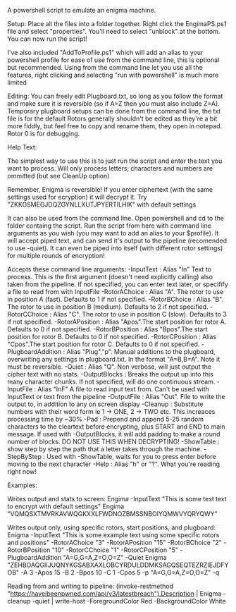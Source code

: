 A powershell script to emulate an enigma machine.

Setup:
Place all the files into a folder together.
Right click the EngimaPS.ps1 file and select "properties". You'll need to select "unblock" at the bottom.
You can now run the script!

I've also included "AddToProfile.ps1" which will add an alias to your powershell profile for ease of use from the command line, this is optional but recommended.
Using from the command line let you use all the features, right clicking and selecting "run with powershell" is much more limited

Editing:
You can freely edit Plugboard.txt, so long as you follow the format and make sure it is reversible (so if A=Z then you must also include Z=A). Temporary plugboard setups can be done from the command line, the txt file is for the default
Rotors generally shouldn't be edited as they're a bit more fiddly, but feel free to copy and rename them, they open in notepad. Rotor 0 is for debugging.

Help Text:

The simplest way to use this is to just run the script and enter the text you want to process. Will only process letters; characters and numbers are ommitted (but see CleanUp option)

Remember, Enigma is reversible! If you enter ciphertext (with the same settings used for ecryption) it will decrypt it. Try "ZKKGSMEGJDQZGYNLLXUTJPYERTILHIK" with default settings

It can also be used from the command line. Open powershell and cd to the folder containg the script. Run the script from here with command line arguments as you wish (you may want to add an alias to your $profile).
It will accept piped text, and can send it's output to the pipeline (recomended to use -quiet). It can even be piped into itself (with different rotor settings) for multiple rounds of encryption!

Accepts these command line arguments:
-InputText : Alias "In" Text to process. This is the first argument (doesn't need explicitly calling) also taken from the pipeline. If not specified, you can enter text later, or specifify a file to read from with InputFile
-RotorAChoice : Alias "A". The rotor to use in position A (fast). Defaults to 1 if not specified.
-RotorBChoice : Alias "B". The rotor to use in position B (medium). Defaults to 2 if not specified.
-RotorCChoice : Alias "C". The rotor to use in position C (slow). Defaults to 3 if not specified.
-RotorAPosition : Alias "Apos".The start position for rotor A. Defaults to 0 if not specified.
-RotorBPosition : Alias "Bpos".The start position for rotor B. Defaults to 0 if not specified.
-RotorCPosition : Alias "Cpos".The start position for rotor C. Defaults to 0 if not specified.
-PlugboardAddition : Alias "Plug","p". Manual additions to the plugboard, overwriting any settings in plugboard.txt. In the format "A=B,B=A". Note it must be reversible.
-Quiet : Alias "Q". Non verbose, will just output the cipher text with no stats.
-OutputBlocks : Breaks the output up into this many character chunks. If not specified, will do one continuous stream.
-InputFile : Alias "InF" A file to read input text from. Can't be used with InputText or text from the pipeline
-OutputFile : Alias "Out". File to write the output to, in addition to any on screen display
-Cleanup : Substitute numbers with their word form ie 1 -> ONE, 2 -> TWO etc. This increaces processing time by ~30%
-Pad : Prepend and append 5-25 random characters to the cleartext before encrypting, plus START and END to main message. If used with -OutputBlocks, it will add padding to make a round number of blocks. DO NOT USE THIS WHEN DECRYPTING!
-ShowTable : show step by step the path that a letter takes through the machine.
-StepByStep : Used with -ShowTable, waits for you to press enter before moving to the next character
-Help : Alias "h" or "?". What you're reading right now!

Examples:

Writes output and stats to screen:
    Engima -InputText "This is some test text to encrypt with default settings"
    Engima "VQMQSXTMVRKAVWQGKXXLFWDNOZBMSSNBOIYQMWVYQRYQWY"

Writes output only, using specific rotors, start positions, and plugboard:
    Enigma -InputText "This is some example text using some specific rotors and positions" -RotorAChoice "3" -RotorAPosition "15" -RotorBChoice "2" -RotorBPosition "10" -RotorCChoice "1" -RotorCPosition "5" -PlugboardAddition "A=G,G=A,Z=O,O=Z" -Quiet
    Enigma "ZEHBOAQGIIJUQNYKGSABXAXLOBCYRDULDDMKSAGQSEQTEZRZIEJDFYOB" -A 3 -Apos 15 -B 2 -Bpos 10 -C 1 -Cpos 5 -p "A=G,G=A,Z=O,O=Z" -q

Reading from and writing to pipeline:
    (invoke-restmethod "https://haveibeenpwned.com/api/v3/latestbreach").Description | Enigma -cleanup -quiet | write-host -ForegroundColor Red -BackgroundColor White
